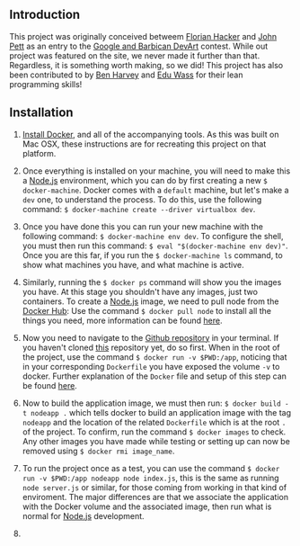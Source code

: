 ## Introduction
This project was originally conceived betweem [Florian Hacker](http://cargocollective.com/florianhacker) and [John Pett](http://johnpett.com) as an entry to the [Google and Barbican DevArt](https://devart.withgoogle.com/) contest. While out project was featured on the site, we never made it further than that. Regardless, it is something worth making, so we did! This project has also been contributed to by [Ben Harvey](http://gomako.co.uk/) and [Edu Wass](http://wass.es/v1/) for their lean programming skills!

## Installation

1. [Install Docker](http://docs.docker.com/engine/installation/mac/), and all of the accompanying tools. As this was built on Mac OSX, these instructions are for recreating this project on that platform.

2. Once everything is installed on your machine, you will need to make this a [Node.js](https://nodejs.org/en/) environment, which you can do by first creating a new `$ docker-machine`. Docker comes with a `default` machine, but let's make a `dev` one, to understand the process. To do this, use the following command: `$ docker-machine create --driver virtualbox dev`.

3. Once you have done this you can run your new machine with the following command: `$ docker-machine env dev`. To configure the shell, you must then run this command: `$ eval "$(docker-machine env dev)"`. Once you are this far, if you run the `$ docker-machine ls` command, to show what machines you have, and what machine is active.

4. Similarly, running the `$ docker ps` command will show you the images you have. At this stage you shouldn't have any images, just two containers. To create a [Node.js](https://nodejs.org/en/) image, we need to pull node from the [Docker Hub](https://hub.docker.com/): Use the command `$ docker pull node` to install all the things you need, more information can be found [here](https://hub.docker.com/_/node/).

5. Now you need to navigate to the [Github repository](https://github.com/JohnPett/Face-the-Internet) in your terminal. If you haven't cloned [this](https://github.com/JohnPett/Face-the-Internet) repository yet, do so first. When in the root of the project, use the command `$ docker run -v $PWD:/app`, noticing that in your corresponding `Dockerfile` you have exposed the volume `-v` to docker. Further explanation of the `Docker` file and setup of this step can be found [here](https://hub.docker.com/_/node/).

6. Now to build the application image, we must then run: `$ docker build -t nodeapp .` which tells docker to build an application image with the tag `nodeapp` and the location of the related `Dockerfile` which is at the root `.` of the project. To confirm, run the command `$ docker images` to check. Any other images you have made while testing or setting up can now be removed using `$ docker rmi image_name`.

7. To run the project once as a test, you can use the command `$ docker run -v $PWD:/app nodeapp node index.js`, this is the same as running `node server.js` or similar, for those coming from working in that kind of enviroment. The major differences are that we associate the application with the Docker volume and the associated image, then run what is normal for [Node.js](https://nodejs.org/en/) development.

8. 